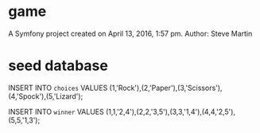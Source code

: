 game
====

A Symfony project created on April 13, 2016, 1:57 pm.
Author: Steve Martin



seed database
=============
INSERT INTO `choices` VALUES (1,'Rock'),(2,'Paper'),(3,'Scissors'),(4,'Spock'),(5,'Lizard');

INSERT INTO `winner` VALUES (1,1,'2,4'),(2,2,'3,5'),(3,3,'1,4'),(4,4,'2,5'),(5,5,'1,3');
